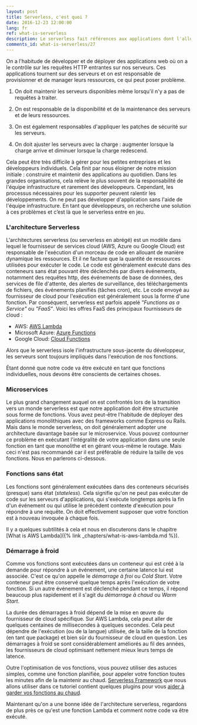 ```yaml
---
layout: post
title: Serverless, c'est quoi ?
date: 2016-12-23 12:00:00
lang: fr
ref: what-is-serverless
description: Le serverless fait références aux applications dont l'allocation et la gestion des ressources sont entièrement gérées par le fournisseur de services cloud. La facturation est basée sur la consommation de ces ressources.
comments_id: what-is-serverless/27
---
```


On a l'habitude de développer et de déployer des applications web où on a le contrôle sur les requêtes HTTP entrantes sur nos serveurs. Ces applications tournent sur des serveurs et on est responsable de provisionner et de manager leurs ressources, ce qui peut poser problème.

1. On doit maintenir les serveurs disponibles même lorsqu'il n'y a pas de requêtes à traiter.

2. On est responsable de la disponibilité et de la maintenance des serveurs et de leurs ressources.

3. On est également responsables d'appliquer les patches de sécurité sur les serveurs.

4. On doit ajuster les serveurs avec la charge : augmenter lorsque la charge arrive et diminuer lorsque la charge redescend.

Cela peut être très difficile à gérer pour les petites entreprises et les développeurs individuels. Cela finit par nous éloigner de notre mission initiale : construire et maintenir des applications au quotidien. Dans les grandes organisations, cela relève le plus souvent de la responsabilité de l'équipe infrastructure et rarement des développeurs. Cependant, les processus nécessaires pour les supporter peuvent ralentir les développements. On ne peut pas développer d'application sans l'aide de l'équipe infrastructure. En tant que développeurs, on recherche une solution à ces problèmes et c’est là que le serverless entre en jeu.

### L'architecture Serverless

L'architectures serverless (ou serverless en abrégé) est un modèle dans lequel le fournisseur de services cloud (AWS, Azure ou Google Cloud) est responsable de l'exécution d'un morceau de code en allouant de manière dynamique les ressources. Et il ne facture que la quantité de ressources utilisées pour exécuter le code. Le code est généralement exécuté dans des conteneurs sans état pouvant être déclenchés par divers événements, notamment des requêtes http, des événements de base de données, des services de file d'attente, des alertes de surveillance, des téléchargements de fichiers, des événements planifiés (tâches cron), etc. Le code envoyé au fournisseur de cloud pour l'exécution est généralement sous la forme d'une fonction. Par conséquent, serverless est parfois appelé _"Functions as a Service"_ ou _"FaaS"_. Voici les offres FaaS des principaux fournisseurs de cloud :

- AWS: [AWS Lambda](https://aws.amazon.com/lambda/)
- Microsoft Azure: [Azure Functions](https://azure.microsoft.com/en-us/services/functions/)
- Google Cloud: [Cloud Functions](https://cloud.google.com/functions/)

Alors que le serverless isole l'infrastructure sous-jacente du développeur, les serveurs sont toujours impliqués dans l'exécution de nos fonctions.

Étant donné que notre code va être exécuté en tant que fonctions individuelles, nous devons être conscients de certaines choses.

### Microservices

Le plus grand changement auquel on est confrontés lors de la transition vers un monde serverless est que notre application doit être structurée sous forme de fonctions. Vous avez peut-être l'habitude de déployer des applications monolithiques avec des frameworks comme Express ou Rails. Mais dans le monde serverless, on doit généralement adopter une architecture davantage basée sur le microservice. Vous pouvez contourner ce problème en exécutant l'intégralité de votre application dans une seule fonction en tant que monolithe et en gérant vous-même le routage. Mais ceci n'est pas recommandé car il est préférable de réduire la taille de vos fonctions. Nous en parlerons ci-dessous.

### Fonctions sans état

Les fonctions sont généralement exécutées dans des conteneurs sécurisés (presque) sans état (_stateless_). Cela signifie qu'on ne peut pas exécuter de code sur les serveurs d'applications, qui s'exécute longtemps après la fin d'un événement ou qui utilise le précédent contexte d'exécution pour répondre à une requête. On doit effectivement supposer que votre fonction est à nouveau invoquée à chaque fois.

Il y a quelques subtilités à cela et nous en discuterons dans le chapitre [What is AWS Lambda]({% link _chapters/what-is-aws-lambda.md %}).

### Démarrage à froid

Comme vos fonctions sont exécutées dans un conteneur qui est créé à la demande pour répondre à un événement, une certaine latence lui est associée. C'est ce qu'on appelle le _démarrage à froi_ ou _Cold Start_. Votre conteneur peut être conservé quelque temps après l'exécution de votre fonction. Si un autre événement est déclenché pendant ce temps, il répond beaucoup plus rapidement et il s'agit du _démarrage à chaud_ ou _Warm Start_.

La durée des démarrages à froid dépend de la mise en œuvre du fournisseur de cloud spécifique. Sur AWS Lambda, cela peut aller de quelques centaines de millisecondes à quelques secondes. Cela peut dépendre de l'exécution (ou de la langue) utilisée, de la taille de la fonction (en tant que package) et bien sûr du fournisseur de cloud en question. Les démarrages à froid se sont considérablement améliorés au fil des années, les fournisseurs de cloud optimisant nettement mieux leurs temps de latence.

Outre l'optimisation de vos fonctions, vous pouvez utiliser des astuces simples, comme une fonction planifiée, pour appeler votre fonction toutes les minutes afin de la maintenir au chaud. [Serverless Framework](https://serverless.com) que nous allons utiliser dans ce tutoriel contient quelques plugins pour vous [aider à garder vos fonctions au chaud](https://github.com/FidelLimited/serverless-plugin-warmup).

Maintenant qu'on a une bonne idée de l'architecture serverless, regardons de plus près ce qu'est une fonction Lambda et comment notre code va être exécuté.